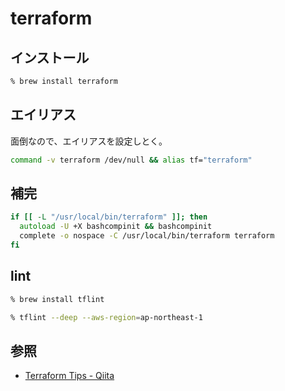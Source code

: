 # terraform


## インストール

```sh
% brew install terraform
```

## エイリアス

面倒なので、エイリアスを設定しとく。

```zsh
command -v terraform /dev/null && alias tf="terraform"
```

## 補完

```zsh
if [[ -L "/usr/local/bin/terraform" ]]; then
  autoload -U +X bashcompinit && bashcompinit
  complete -o nospace -C /usr/local/bin/terraform terraform
fi
```

## lint

```sh
% brew install tflint
```

```sh
% tflint --deep --aws-region=ap-northeast-1
```

## 参照

* [Terraform Tips - Qiita](https://qiita.com/str416yb/items/3f7d4cd0f63c3535ff48)
